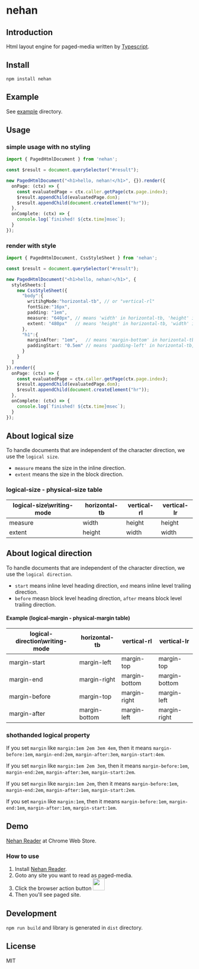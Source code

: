 # nehan

## Introduction

Html layout engine for paged-media written by [Typescript](https://www.typescriptlang.org/).

## Install

```
npm install nehan
```

## Example

See [example](https://github.com/tategakibunko/nehan/tree/master/example) directory.

## Usage

### simple usage with no styling

```typescript
import { PagedHtmlDocument } from 'nehan';

const $result = document.querySelector("#result");

new PagedHtmlDocument("<h1>hello, nehan!</h1>", {}).render({
  onPage: (ctx) => {
    const evaluatedPage = ctx.caller.getPage(ctx.page.index);
    $result.appendChild(evaluatedPage.dom);
    $result.appendChild(document.createElement("hr"));
  },
  onComplete: (ctx) => {
    console.log(`finished! ${ctx.time}msec`);
  }
});
```

### render with style

```typescript
import { PagedHtmlDocument, CssStyleSheet } from 'nehan';

const $result = document.querySelector("#result");

new PagedHtmlDocument("<h1>hello, nehan!</h1>", {
  styleSheets:[
    new CssStyleSheet({
      "body":{
        writihgMode:"horizontal-tb", // or "vertical-rl"
        fontSize:"16px",
        padding: "1em",
        measure: "640px", // means 'width' in horizontal-tb, 'height' in vertical-rl.
        extent: "480px"   // means 'height' in horizontal-tb, 'width' in vertical-rl.
      },
      "h1":{
        marginAfter: "1em",   // means 'margin-bottom' in horizontal-tb, 'margin-left' in vertical-rl
        paddingStart: "0.5em" // means 'padding-left' in horizontal-tb, 'padding-top' in vertical-rl
      }
    }
  ]
}).render({
  onPage: (ctx) => {
    const evaluatedPage = ctx.caller.getPage(ctx.page.index);
    $result.appendChild(evaluatedPage.dom);
    $result.appendChild(document.createElement("hr"));
  },
  onComplete: (ctx) => {
    console.log(`finished! ${ctx.time}msec`);
  }
});
```

## About logical size

To handle documents that are independent of the character direction, we use the `logical size`.

- `measure` means the size in the inline direction.
- `extent` means the size in the block direction.

### logical-size - physical-size table

| logical-size\writing-mode | horizontal-tb | vertical-rl   | vertical-lr   |
| ------------------------- | ------------- | ------------- | ------------- |
| measure                   | width         | height        | height        |
| extent                    | height        | width         | width         |

## About logical direction

To handle documents that are independent of the character direction, we use the `logical direction`.

- `start` means inline level heading direction, `end` means inline level trailing direction.
- `before` measn block level heading direction, `after` means block level trailing direction.

#### Example (logical-margin - physical-margin table)

| logical-direction\writing-mode | horizontal-tb | vertical-rl   | vertical-lr   |
| ------------------------------ | ------------- | ------------- | ------------- |
| margin-start                   | margin-left   | margin-top    | margin-top    |
| margin-end                     | margin-right  | margin-bottom | margin-bottom |
| margin-before                  | margin-top    | margin-right  | margin-left   |
| margin-after                   | margin-bottom | margin-left   | margin-right  |

### shothanded logical property

If you set `margin` like `margin:1em 2em 3em 4em`, then it means `margin-before:1em`, `margin-end:2em`, `margin-after:3em`, `margin-start:4em`.

If you set `margin` like `margin:1em 2em 3em`, then it means `margin-before:1em`, `margin-end:2em`, `margin-after:3em`, `margin-start:2em`.

If you set `margin` like `margin:1em 2em`, then it means `margin-before:1em`, `margin-end:2em`, `margin-after:1em`, `margin-start:2em`.

If you set `margin` like `margin:1em`, then it means `margin-before:1em`, `margin-end:1em`, `margin-after:1em`, `margin-start:1em`.

## Demo

[Nehan Reader](https://chrome.google.com/webstore/detail/nehan-reader/bebbekgiffjpgjlgkkhmlgheckolmdcf?hl=ja) at Chrome Web Store.

### How to use

1. Install [Nehan Reader](https://chrome.google.com/webstore/detail/nehan-reader/bebbekgiffjpgjlgkkhmlgheckolmdcf?hl=ja).
2. Goto any site you want to read as paged-media.
3. Click the browser action button <img src="https://raw.github.com/tategakibunko/nehan/master/example/images/nehan-reader-48.png" width="32" height="32" />
4. Then you'll see paged site.

## Development

`npm run build` and library is generated in `dist` directory.

## License

MIT
